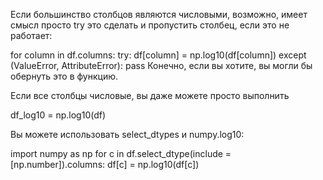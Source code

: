 Если большинство столбцов являются числовыми, возможно, имеет смысл просто try это сделать и пропустить столбец, если это не работает:

for column in df.columns:
    try:
        df[column] = np.log10(df[column])
    except (ValueError, AttributeError):
        pass
Конечно, если вы хотите, вы могли бы обернуть это в функцию.

Если все столбцы числовые, вы даже можете просто выполнить

df_log10 = np.log10(df)

Вы можете использовать select_dtypes и numpy.log10:

import numpy as np
for c in df.select_dtype(include = [np.number]).columns:
    df[c] = np.log10(df[c])
